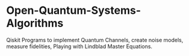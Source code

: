 # Open-Quantum-Systems-Algorithms
Qiskit Programs to implement Quantum Channels, create noise models, measure fidelities, Playing with Lindblad Master Equations.
